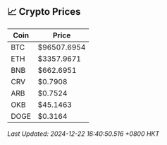 ## 📈 Crypto Prices

| Coin | Price |
| ---- | ----- |
| BTC | $96507.6954 |
| ETH | $3357.9671 |
| BNB | $662.6951 |
| CRV | $0.7908 |
| ARB | $0.7524 |
| OKB | $45.1463 |
| DOGE | $0.3164 |

_Last Updated: 2024-12-22 16:40:50.516 +0800 HKT_